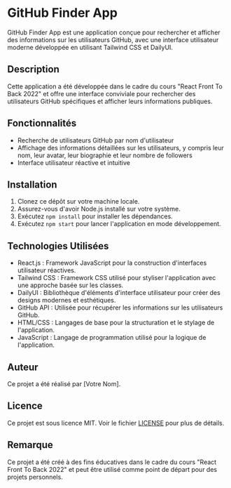 # GitHub Finder App

GitHub Finder App est une application conçue pour rechercher et afficher des informations sur les utilisateurs GitHub, avec une interface utilisateur moderne développée en utilisant Tailwind CSS et DailyUI.

## Description

Cette application a été développée dans le cadre du cours "React Front To Back 2022" et offre une interface conviviale pour rechercher des utilisateurs GitHub spécifiques et afficher leurs informations publiques.

## Fonctionnalités

- Recherche de utilisateurs GitHub par nom d'utilisateur
- Affichage des informations détaillées sur les utilisateurs, y compris leur nom, leur avatar, leur biographie et leur nombre de followers
- Interface utilisateur réactive et intuitive

## Installation

1. Clonez ce dépôt sur votre machine locale.
2. Assurez-vous d'avoir Node.js installé sur votre système.
3. Exécutez `npm install` pour installer les dépendances.
4. Exécutez `npm start` pour lancer l'application en mode développement.

## Technologies Utilisées

- React.js : Framework JavaScript pour la construction d'interfaces utilisateur réactives.
- Tailwind CSS : Framework CSS utilisé pour styliser l'application avec une approche basée sur les classes.
- DailyUI : Bibliothèque d'éléments d'interface utilisateur pour créer des designs modernes et esthétiques.
- GitHub API : Utilisée pour récupérer les informations sur les utilisateurs GitHub.
- HTML/CSS : Langages de base pour la structuration et le stylage de l'application.
- JavaScript : Langage de programmation utilisé pour la logique de l'application.

## Auteur

Ce projet a été réalisé par [Votre Nom].

## Licence

Ce projet est sous licence MIT. Voir le fichier [LICENSE](LICENSE) pour plus de détails.

## Remarque

Ce projet a été créé à des fins éducatives dans le cadre du cours "React Front To Back 2022" et peut être utilisé comme point de départ pour des projets personnels.
